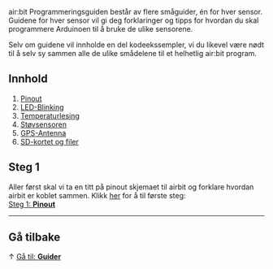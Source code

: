 air:bit Programmeringsguiden består av flere småguider, én for hver sensor.
Guidene for hver sensor vil gi deg forklaringer og tipps for hvordan du skal
programmere Arduinoen til å bruke de ulike sensorene.

Selv om guidene vil innholde en del kodeekssempler, vi du likevel være nødt til
å selv sy sammen alle de ulike smådelene til et helhetlig air:bit program.

## Innhold

1. [Pinout][pinout]
1. [LED-Blinking][led]
1. [Temperaturlesing][dht]
1. [Støvsensoren][pm]
1. [GPS-Antenna][gps]
1. [SD-kortet og filer][sd]

## Steg 1

Aller først skal vi ta en titt på pinout skjemaet til airbit og forklare
hvordan airbit er koblet sammen. Klikk [her][pinout] for å til første steg:  
[Steg 1: **Pinout**][pinout]

-----

## Gå tilbake

&uarr; [Gå til: **Guider**][guides]

[guides]: airbit-Guider

[pinout]: airbit-Pinout
[led]: airbit-LED-Blinking
[dht]: Programmering-med-Temperatursensoren
[pm]: Programmering-med-Stovsensoren
[gps]: Programmering-med-GPS-antenna
[sd]: Programmering-av-filer-pa-SD-kortet

